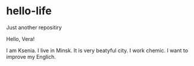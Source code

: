 # hello-life
Just another repositiry


Hello, Vera!

I am Ksenia. I live in Minsk. It is very beatyful city. I work chemic.
I want to improve my Englich.
